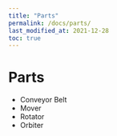 ```yaml
---
title: "Parts"
permalink: /docs/parts/
last_modified_at: 2021-12-28
toc: true
---
```


# Parts

- Conveyor Belt
- Mover
- Rotator
- Orbiter

